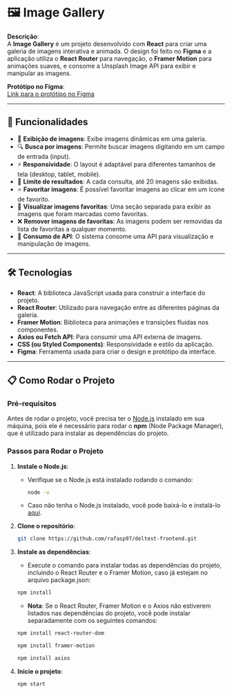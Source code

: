 # 🖼️ **Image Gallery**

**Descrição**:  
A **Image Gallery** é um projeto desenvolvido com **React** para criar uma galeria de imagens interativa e animada. O design foi feito no **Figma** e a aplicação utiliza o **React Router** para navegação, o **Framer Motion** para animações suaves, e consome a Unsplash Image API para exibir e manipular as imagens.

**Protótipo no Figma**:  
[Link para o protótipo no Figma](https://www.figma.com/design/VqeU0kOCtVtchpup6PaA7u/DelTech-Test?node-id=0-1&t=niyhi682DCULWRMB-1)

---

## 🚀 Funcionalidades

- 🌟 **Exibição de imagens**: Exibe imagens dinâmicas em uma galeria.
- 🔍 **Busca por imagens**: Permite buscar imagens digitando em um campo de entrada (input).
- ⚡ **Responsividade**: O layout é adaptável para diferentes tamanhos de tela (desktop, tablet, mobile).
- 🎨 **Limite de resultados**: A cada consulta, até 20 imagens são exibidas.
- ⭐ **Favoritar imagens**: É possível favoritar imagens ao clicar em um ícone de favorito.
- 💖 **Visualizar imagens favoritas**: Uma seção separada para exibir as imagens que foram marcadas como favoritas.
- ❌ **Remover imagens de favoritas**: As imagens podem ser removidas da lista de favoritas a qualquer momento.
- 📡 **Consumo de API**: O sistema consome uma API para visualização e manipulação de imagens.
  
---

## 🛠️ Tecnologias

- **React**: A biblioteca JavaScript usada para construir a interface do projeto.
- **React Router**: Utilizado para navegação entre as diferentes páginas da galeria.
- **Framer Motion**: Biblioteca para animações e transições fluidas nos componentes.
- **Axios ou Fetch API**: Para consumir uma API externa de imagens.
- **CSS (ou Styled Components)**: Responsividade e estilo da aplicação.
- **Figma**: Ferramenta usada para criar o design e protótipo da interface.

---

## 📋 Como Rodar o Projeto

### Pré-requisitos

Antes de rodar o projeto, você precisa ter o [Node.js](https://nodejs.org/) instalado em sua máquina, pois ele é necessário para rodar o **npm** (Node Package Manager), que é utilizado para instalar as dependências do projeto.

### Passos para Rodar o Projeto

1. **Instale o Node.js**:
   
   - Verifique se o Node.js está instalado rodando o comando:
   
     ```bash
     node -v
     ```

   - Caso não tenha o Node.js instalado, você pode baixá-lo e instalá-lo [aqui](https://nodejs.org/).

2. **Clone o repositório**:


   ```bash
   git clone https://github.com/rafasp97/deltest-frontend.git
   ```

   
3. **Instale as dependências**:
   

   - Execute o comando para instalar todas as dependências do projeto, incluindo o React Router e o Framer Motion, caso já estejam no arquivo package.json:

   
   ```bash
   npm install
   ```


   - **Nota**: Se o React Router, Framer Motion e o Axios não estiverem listados nas dependências do projeto, você pode instalar separadamente com os seguintes comandos:

     
   ```bash
   npm install react-router-dom
   ```


   ```bash
   npm install framer-motion
   ```


   ```bash
   npm install axios
   ```


5. **Inicie o projeto**:


   ```bash
   npm start
   ```
   
